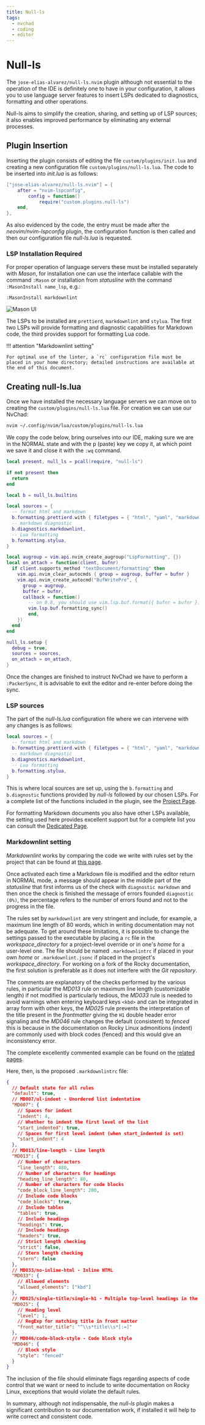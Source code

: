 ```yaml
---
title: Null-ls
tags:
  - nvchad
  - coding
  - editor
---
```


# Null-ls

The `jose-elias-alvarez/null-ls.nvim` plugin although not essential to the operation of the IDE is definitely one to have in your configuration, it allows you to use language server features to insert LSPs dedicated to diagnostics, formatting and other operations.

Null-ls aims to simplify the creation, sharing, and setting up of LSP sources; it also enables improved performance by eliminating any external processes.

## Plugin Insertion

Inserting the plugin consists of editing the file `custom/plugins/init.lua` and creating a new configuration file `custom/plugins/null-ls.lua`. The code to be inserted into _init.lua_ is as follows:

```lua
["jose-elias-alvarez/null-ls.nvim"] = {
	after = "nvim-lspconfig",
		config = function()
			require("custom.plugins.null-ls")
	end,
},
```

As also evidenced by the code, the entry must be made after the _neovim/nvim-lspconfig_ plugin, the configuration function is then called and then our configuration file _null-ls.lua_ is requested.

### LSP Installation Required

For proper operation of language servers these must be installed separately with _Mason_, for installation one can use the interface callable with the command `:Mason` or installation from _statusline_ with the command `:MasonInstall name_lsp`, e.g.:

```text
:MasonInstall markdownlint
```

![Mason UI](../../images/mason_install_ui.png)

The LSPs to be installed are `prettierd`, `markdownlint` and `stylua`. The first two LSPs will provide formatting and diagnostic capabilities for Markdown code, the third provides support for formatting Lua code.

!!! attention "Markdownlint setting"

    For optimal use of the linter, a `rc` configuration file must be placed in your home directory; detailed instructions are available at the end of this document.

## Creating null-ls.lua

Once we have installed the necessary language servers we can move on to creating the `custom/plugins/null-ls.lua` file. For creation we can use our NvChad:

```bash
nvim ~/.config/nvim/lua/custom/plugins/null-ls.lua
```

We copy the code below, bring ourselves into our IDE, making sure we are in the NORMAL state and with the <kbd>p</kbd> (paste) key we copy it, at which point we save it and close it with the `:wq` command.

```lua
local present, null_ls = pcall(require, "null-ls")

if not present then
  return
end

local b = null_ls.builtins

local sources = {
  -- format html and markdown
  b.formatting.prettierd.with { filetypes = { "html", "yaml", "markdown" } },
  -- markdown diagnostic
  b.diagnostics.markdownlint,
  -- Lua formatting
  b.formatting.stylua,
}

local augroup = vim.api.nvim_create_augroup("LspFormatting", {})
local on_attach = function(client, bufnr)
  if client.supports_method "textDocument/formatting" then
    vim.api.nvim_clear_autocmds { group = augroup, buffer = bufnr }
    vim.api.nvim_create_autocmd("BufWritePre", {
      group = augroup,
      buffer = bufnr,
      callback = function()
        -- on 0.8, you should use vim.lsp.buf.format({ bufnr = bufnr }) instead
        vim.lsp.buf.formatting_sync()
        end,
    })
  end
end

null_ls.setup {
  debug = true,
  sources = sources,
  on_attach = on_attach,
}
```

Once the changes are finished to instruct NvChad we have to perform a `:PackerSync`, it is advisable to exit the editor and re-enter before doing the sync.

### LSP sources

The part of the _null-ls.lua_ configuration file where we can intervene with any changes is as follows:

```lua
local sources = {
  -- format html and markdown
  b.formatting.prettierd.with { filetypes = { "html", "yaml", "markdown" } },
  -- markdown diagnostic
  b.diagnostics.markdownlint,
  -- Lua formatting
  b.formatting.stylua,
}

```

This is where local sources are set up, using the `b.formatting` and `b.diagnostic` functions provided by _null-ls_ followed by our chosen LSPs. For a complete list of the functions included in the plugin, see the [Project Page](https://github.com/jose-elias-alvarez/null-ls.nvim).

For formatting Markdown documents you also have other LSPs available, the setting used here provides excellent support but for a complete list you can consult the [Dedicated Page](https://github.com/jose-elias-alvarez/null-ls.nvim/blob/main/doc/BUILTINS.md).

### Markdownlint setting

_Markdownlint_ works by comparing the code we write with rules set by the project that can be found at [this page](https://github.com/DavidAnson/markdownlint/blob/main/doc/Rules.md).

Once activated each time a Markdown file is modified and the editor return in NORMAL mode, a message should appear in the middle part of the _statusline_ that first informs us of the check with `diagnostic markdown` and then once the check is finished the message of errors founded `diagnostic (0%)`, the percentage refers to the number of errors found and not to the progress in the file.

The rules set by `markdownlint` are very stringent and include, for example, a maximum line length of 80 words, which in writing documentation may not be adequate. To get around these limitations, it is possible to change the settings passed to the executable by placing a `rc` file in the _workspace_directory_ for a project-level override or in one's _home_ for a user-level one. The file should be named `.markdownlintrc` if placed in your own _home_ or `.markdownlint.jsonc` if placed in the project's _workspace_directory_. For working on a fork of the Rocky documentation, the first solution is preferable as it does not interfere with the _Git repository_.

The comments are explanatory of the checks performed by the various rules, in particular the _MD013_ rule on maximum line length (customizable length) if not modified is particularly tedious, the _MD033_ rule is needed to avoid warnings when entering keyboard keys `<kbd>` and can be integrated in array form with other keys, the _MD025_ rule prevents the interpretation of the title present in the _frontmatter_ giving the `H1` double header error signaling and the _MD046_ rule changes the default (consistent) to _fenced_ this is because in the documentation on Rocky Linux admonitions (indent) are commonly used with block codes (fenced) and this would give an inconsistency error.

The complete excellently commented example can be found on the [related pages](https://github.com/DavidAnson/markdownlint/blob/main/schema/.markdownlint.jsonc).

Here, then, is the proposed `.markdownlintrc` file:

```json
{
  // Default state for all rules
  "default": true,
  // MD007/ul-indent - Unordered list indentation
  "MD007": {
    // Spaces for indent
    "indent": 4,
    // Whether to indent the first level of the list
    "start_indented": true,
    // Spaces for first level indent (when start_indented is set)
    "start_indent": 4
  },
  // MD013/line-length - Line length
  "MD013": {
    // Number of characters
    "line_length": 480,
    // Number of characters for headings
    "heading_line_length": 80,
    // Number of characters for code blocks
    "code_block_line_length": 280,
    // Include code blocks
    "code_blocks": true,
    // Include tables
    "tables": true,
    // Include headings
    "headings": true,
    // Include headings
    "headers": true,
    // Strict length checking
    "strict": false,
    // Stern length checking
    "stern": false
  },
  // MD033/no-inline-html - Inline HTML
  "MD033": {
    // Allowed elements
    "allowed_elements": ["kbd"]
  },
  // MD025/single-title/single-h1 - Multiple top-level headings in the same document
  "MD025": {
    // Heading level
    "level": 1,
    // RegExp for matching title in front matter
    "front_matter_title": "^\\s*title\\s*[:=]"
  },
  // MD046/code-block-style - Code block style
  "MD046": {
    // Block style
    "style": "fenced"
  }
}
```

The inclusion of the file should eliminate flags regarding aspects of code control that we want or need to include to write documentation on Rocky Linux, exceptions that would violate the default rules.

In summary, although not indispensable, the _null-ls_ plugin makes a significant contribution to our documentation work, if installed it will help to write correct and consistent code.
